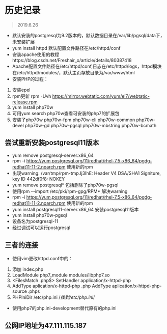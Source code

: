 # 历史记录
>2019.6.26
- 默认安装的postgresql为9.2版本的，默认数据目录在/var/lib/pgsql/data下，未安装扩展
- yum install httpd 默认配置文件路径在/etc/httpd/conf
- 安装apache使用的教程https://blog.csdn.net/Freshair_x/article/details/80387418
- Apache配置文件路径在/etc/httpd/conf,日志在/etc/httpd/logs，httpd模块在/etc/httpd/modules/，默认主页存放目录为/var/www/html
- 安装PHP的过程：
1. 安装epel
2. rpm更新 rpm -Uvh https://mirror.webtatic.com/yum/el7/webtatic-release.rpm
3. yum install php70w
4. 可用yum search php70w查看可安装的php7的扩展包
5. 安装了php70w php70w-fpm php70w-cli php70w-common php70w-devel php70w-gd php70w-pgsql php70w-mbstring php70w-bcmath
                  
## 尝试重新安装postgresql11版本
- yum remove postgresql-server.x86_64
- rpm -i https://yum.postgresql.org/11/redhat/rhel-7.5-x86_64/pgdg-redhat11-11-2.noarch.rpm 使用新的rpm
- 出现warning: /var/tmp/rpm-tmp.Ij3IhE: Header V4 DSA/SHA1 Signiture, key ID 442df0f8: NOKEY
- yum remove postgresql* 包括删除了php70w-pgsql
- 使用rpm --import /etc/pki/rpm-gpg/RPM* 解决warning
- rpm -i https://yum.postgresql.org/11/redhat/rhel-7.5-x86_64/pgdg-redhat11-11-2.noarch.rpm 使用新的rpm
- yum install postgresql11-server.x86_64 安装postgresql11版本
- yum install php70w-pgsql
- 设备名为postgresql-11
- 经过调试可以运行postgresql

## 三者的连接

- 使用vim更改httpd.conf中的：
1. 添加 index.php
2. LoadModule php7_module modules/libphp7.so
3. <FilesMatch \.php$>
      SetHandler application/x-httpd-php
   </FilesMatch>
4. AddType aplication/x-httpd-php .php
   AddType aplication/x-httpd-php-source .phps
5. PHPIniDir /etc/php.ini /*找到/etc/php.ini*/

- 使用php7的php.ini-development替代原有的php.ini

##  公网IP地址为47.111.115.187
